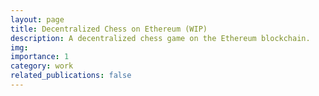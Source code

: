 ```yaml
---
layout: page
title: Decentralized Chess on Ethereum (WIP)
description: A decentralized chess game on the Ethereum blockchain.
img:
importance: 1
category: work
related_publications: false
---
```


